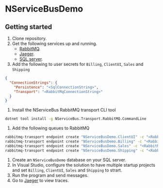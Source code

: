 # NServiceBusDemo

## Getting started

1. Clone repository.
1. Get the following services up and running.
    - [RabbitMQ](https://www.rabbitmq.com/).
    - [Jaeger](https://www.jaegertracing.io/).
    - [SQL server](https://www.microsoft.com/en-us/sql-server).
1. Add the following to user secrets for `Billing`, `ClientUI`, `Sales` and `Shipping`

  ```json
  {
    "ConnectionStrings": {
      "Persistence": "<SqlConnectionString>",
      "Transport": "<RabbitMqConnectionString>"
    }
  }
  ```

1. Install the NServiceBus RabbitMQ transport CLI tool

 ```bash
 dotnet tool install -g NServiceBus.Transport.RabbitMQ.CommandLine
 ```

1. Add the following queues to RabbitMQ

  ```bash
  rabbitmq-transport endpoint create "NServiceBusDemo.ClientUI" -c "<RabbitMqConnectionString>"
  rabbitmq-transport endpoint create "NServiceBusDemo.Billing" -c "<RabbitMqConnectionString>"
  rabbitmq-transport endpoint create "NServiceBusDemo.Sales" -c "<RabbitMqConnectionString>"
  rabbitmq-transport endpoint create "NServiceBusDemo.Shipping" -c "<RabbitMqConnectionString>"
  ```

1. Create an `NServiceBusDemo` database on your SQL server.
1. In Visual Studio, configure the solution to have multiple startup projects and set `Billing`, `ClientUI`, `Sales` and `Shipping` to strart.
1. Run the program and send messages.
1. Go to [Jaeger](http://localhost:16686) to view traces.
